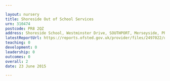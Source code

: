 ```yaml
---

layout: nursery
title: Shoreside Out of School Services
urn: 310474
postcode: PR8 2QZ
address: Shoreside School, Westminster Drive, SOUTHPORT, Merseyside, PR8 2QZ
latestReportUrl: https://reports.ofsted.gov.uk/provider/files/2497022/urn/310474.pdf
teaching: 0
development: 0
leadership: 0
outcomes: 0
overall: 2
date: 23 June 2015

---
```

